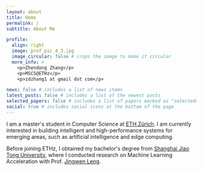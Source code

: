 ```yaml
---
layout: about
title: Home
permalink: /
subtitle: About Me

profile:
  align: right
  image: prof_pic_4_3.jpg
  image_circular: false # crops the image to make it circular
  more_info: >
    <p>Zhendong Zhang</p>
    <p>MSCS@ETHz</p>
    <p>zdzhang1 at gmail dot com</p>

news: false # includes a list of news items
latest_posts: false # includes a list of the newest posts
selected_papers: false # includes a list of papers marked as "selected={true}"
social: true # includes social icons at the bottom of the page
---
```


I am a master's student in Computer Science at [ETH Zürich](https://ethz.ch/en.html). I am currently interested in building intelligent and high-performance systems for emerging areas, such as artificial intelligence and edge computing.

Before joining ETHz, I obtained my bachelor's degree from [Shanghai Jiao Tong University](https://en.sjtu.edu.cn/), where I conducted research on Machine Learning Acceleration with Prof. [Jingwen Leng](https://www.cs.sjtu.edu.cn/~leng-jw/index.html).
